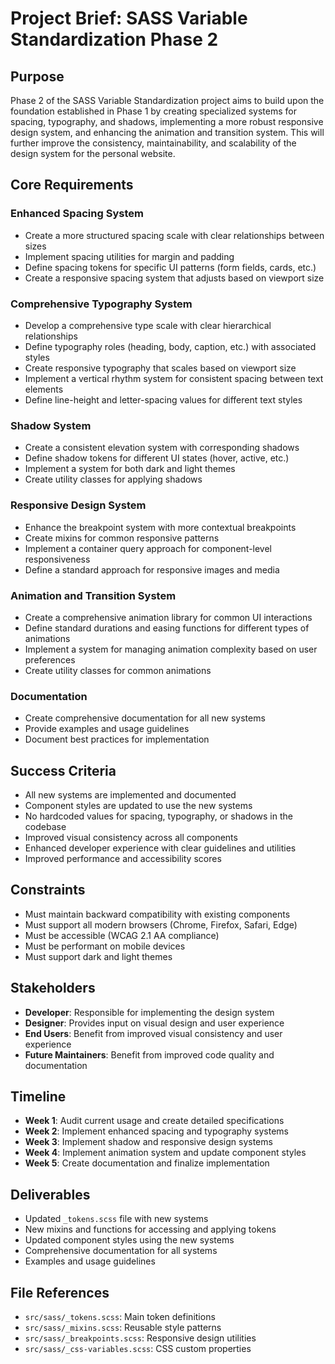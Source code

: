 # Project Brief: SASS Variable Standardization Phase 2

## Purpose
Phase 2 of the SASS Variable Standardization project aims to build upon the foundation established in Phase 1 by creating specialized systems for spacing, typography, and shadows, implementing a more robust responsive design system, and enhancing the animation and transition system. This will further improve the consistency, maintainability, and scalability of the design system for the personal website.

## Core Requirements

### Enhanced Spacing System
- Create a more structured spacing scale with clear relationships between sizes
- Implement spacing utilities for margin and padding
- Define spacing tokens for specific UI patterns (form fields, cards, etc.)
- Create a responsive spacing system that adjusts based on viewport size

### Comprehensive Typography System
- Develop a comprehensive type scale with clear hierarchical relationships
- Define typography roles (heading, body, caption, etc.) with associated styles
- Create responsive typography that scales based on viewport size
- Implement a vertical rhythm system for consistent spacing between text elements
- Define line-height and letter-spacing values for different text styles

### Shadow System
- Create a consistent elevation system with corresponding shadows
- Define shadow tokens for different UI states (hover, active, etc.)
- Implement a system for both dark and light themes
- Create utility classes for applying shadows

### Responsive Design System
- Enhance the breakpoint system with more contextual breakpoints
- Create mixins for common responsive patterns
- Implement a container query approach for component-level responsiveness
- Define a standard approach for responsive images and media

### Animation and Transition System
- Create a comprehensive animation library for common UI interactions
- Define standard durations and easing functions for different types of animations
- Implement a system for managing animation complexity based on user preferences
- Create utility classes for common animations

### Documentation
- Create comprehensive documentation for all new systems
- Provide examples and usage guidelines
- Document best practices for implementation

## Success Criteria
- All new systems are implemented and documented
- Component styles are updated to use the new systems
- No hardcoded values for spacing, typography, or shadows in the codebase
- Improved visual consistency across all components
- Enhanced developer experience with clear guidelines and utilities
- Improved performance and accessibility scores

## Constraints
- Must maintain backward compatibility with existing components
- Must support all modern browsers (Chrome, Firefox, Safari, Edge)
- Must be accessible (WCAG 2.1 AA compliance)
- Must be performant on mobile devices
- Must support dark and light themes

## Stakeholders
- **Developer**: Responsible for implementing the design system
- **Designer**: Provides input on visual design and user experience
- **End Users**: Benefit from improved visual consistency and user experience
- **Future Maintainers**: Benefit from improved code quality and documentation

## Timeline
- **Week 1**: Audit current usage and create detailed specifications
- **Week 2**: Implement enhanced spacing and typography systems
- **Week 3**: Implement shadow and responsive design systems
- **Week 4**: Implement animation system and update component styles
- **Week 5**: Create documentation and finalize implementation

## Deliverables
- Updated `_tokens.scss` file with new systems
- New mixins and functions for accessing and applying tokens
- Updated component styles using the new systems
- Comprehensive documentation for all systems
- Examples and usage guidelines

## File References
- `src/sass/_tokens.scss`: Main token definitions
- `src/sass/_mixins.scss`: Reusable style patterns
- `src/sass/_breakpoints.scss`: Responsive design utilities
- `src/sass/_css-variables.scss`: CSS custom properties
